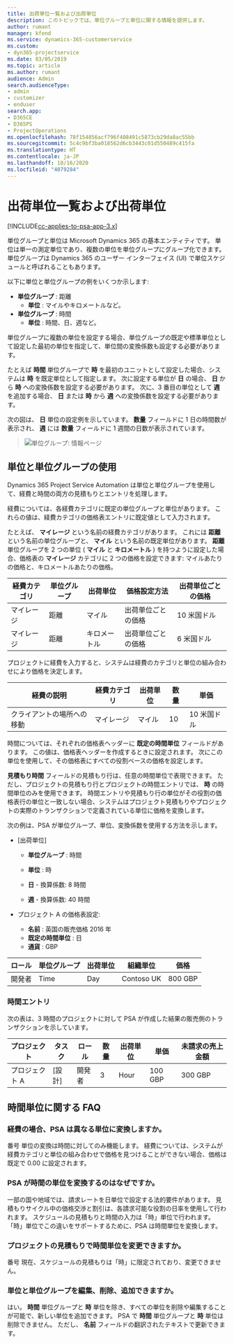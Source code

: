 ```yaml
---
title: 出荷単位一覧および出荷単位
description: このトピックでは、単位グループと単位に関する情報を提供します。
author: rumant
manager: kfend
ms.service: dynamics-365-customerservice
ms.custom:
- dyn365-projectservice
ms.date: 03/05/2019
ms.topic: article
ms.author: rumant
audience: Admin
search.audienceType:
- admin
- customizer
- enduser
search.app:
- D365CE
- D365PS
- ProjectOperations
ms.openlocfilehash: 78f154856acf796f408491c5873cb29da8ac55bb
ms.sourcegitcommit: 5c4c9bf3ba018562d6cb3443c01d550489c415fa
ms.translationtype: HT
ms.contentlocale: ja-JP
ms.lasthandoff: 10/16/2020
ms.locfileid: "4079284"
---
```

# <a name="unit-groups-and-units"></a>出荷単位一覧および出荷単位

[!INCLUDE[cc-applies-to-psa-app-3.x](../includes/cc-applies-to-psa-app-3x.md)]

単位グループと単位は Microsoft Dynamics 365 の基本エンティティです。 単位は単一の測定単位であり、複数の単位を単位グループにグループ化できます。 単位グループは Dynamics 365 のユーザー インターフェイス (UI) で単位スケジュールと呼ばれることもあります。 

以下に単位と単位グループの例をいくつか示します:
 
- **単位グループ** : 距離 
    - **単位** : マイルやキロメートルなど。
- **単位グループ** : 時間
    - **単位** : 時間、日、週など。 

単位グループに複数の単位を設定する場合、単位グループの既定や標準単位として設定した最初の単位を指定して、単位間の変換係数も設定する必要があります。 

たとえば **時間** 単位グループで **時** を最初のユニットとして設定した場合、システムは **時** を既定単位として指定します。 次に設定する単位が **日** の場合、 **日** から **時** への変換係数を設定する必要があります。 次に、3 番目の単位として **週** を追加する場合、 **日** または **時** から **週** への変換係数を設定する必要があります。 

次の図は、 **日** 単位の設定例を示しています。 **数量** フィールドに 1 日の時間数が表示され、 **週** には **数量** フィールドに 1 週間の日数が表示されています。

> ![単位グループ: 情報ページ](media/advanced-2.png)

## <a name="using-units-and-unit-groups"></a>単位と単位グループの使用

Dynamics 365 Project Service Automation は単位と単位グループを使用して、経費と時間の両方の見積もりとエントリを処理します。 

経費については、各経費カテゴリに既定の単位グループと単位があります。 これらの値は、経費カテゴリの価格表エントリに既定値として入力されます。 

たとえば、 **マイレージ** という名前の経費カテゴリがあります。 これには **距離** という名前の単位グループと、 **マイル** という名前の既定単位があります。 **距離** 単位グループを 2 つの単位 ( **マイル** と **キロメートル** ) を持つように設定した場合、価格表の **マイレージ** カテゴリに 2 つの価格を設定できます: マイルあたりの価格と、キロメートルあたりの価格。

| 経費カテゴリ  | 単位グループ  | 出荷単位      | 価格設定方法  | 出荷単位ごとの価格  |
|-------------------|---------------|-----------|-------------------|-------------------|
| マイレージ           | 距離      | マイル      | 出荷単位ごとの価格    | 10 米国ドル            |
| マイレージ           | 距離      | キロメートル | 出荷単位ごとの価格    |  6 米国ドル            |

プロジェクトに経費を入力すると、システムは経費のカテゴリと単位の組み合わせにより価格を決定します。 

| 経費の説明        | 経費カテゴリ  | 出荷単位  | 数量  | 単価   |
|----------------------------|---------------------|-------|-----------|----------------|
| クライアントの場所への移動 | マイレージ             | マイル  | 10        | 10 米国ドル         |

時間については、それぞれの価格表ヘッダーに **既定の時間単位** フィールドがあります。 この値は、価格表ヘッダーを作成するときに設定されます。 次にこの単位を使用して、その価格表にすべての役割ベースの価格を設定します。

**見積もり時間** フィールドの見積もり行は、任意の時間単位で表現できます。 ただし、プロジェクトの見積もり行とプロジェクトの時間エントリでは、 **時** の時間単位のみを使用できます。 時間エントリや見積もり行の単位がその役割の価格表行の単位と一致しない場合、システムはプロジェクト見積もりやプロジェクトの実際のトランザクションで定義されている単位に価格を変換します。

次の例は、PSA が単位グループ、単位、変換係数を使用する方法を示します。
- [出荷単位]

   - **単位グループ** : 時間 
   - **単位** : 時 
    
    - **日** - 換算係数: 8 時間       
    - **週** - 換算係数: 40 時間  
        
- プロジェクト A の価格表設定:

    - **名前** : 英国の販売価格 2016 年 
    - **既定の時間単位** : 日 
    - **通貨** : GBP

| ロール      | 単位グループ | 出荷単位 | 組織単位 | 価格   |
|-----------|------------|------|---------------------|---------|
| 開発者 | Time       | Day  | Contoso UK          | 800 GBP |

### <a name="time-entry"></a>時間エントリ

次の表は、3 時間のプロジェクトに対して PSA が作成した結果の販売側のトランザクションを示しています。


| プロジェクト   | タスク    | ロール      | 数量 | 出荷単位  | 単価 | 未請求の売上金額 |
|-----------|---------|-----------|----------|-------|------------|-----------------------|
| プロジェクト A | [設計]  | 開発者 | 3        | Hour  | 100 GBP    | 300 GBP               |

## <a name="time-unit-faq"></a>時間単位に関する FAQ

### <a name="does-psa-convert-to-different-units-in-the-case-of-expenses"></a>経費の場合、PSA は異なる単位に変換しますか。
番号 単位の変換は時間に対してのみ機能します。 経費については、システムが経費カテゴリと単位の組み合わせで価格を見つけることができない場合、価格は既定で 0.00 に設定されます。

### <a name="why-does-psa-convert-time-units"></a>PSA が時間の単位を変換するのはなぜですか。
一部の国や地域では、請求レートを日単位で設定する法的要件があります。 見積もりサイクル中の価格交渉と割引は、各請求可能な役割の日率を使用して行われます。 スケジュールの見積もりと時間の入力は「時」単位で行われます。 「時」単位でこの違いをサポートするために、PSA は時間単位を変換します。

### <a name="can-time-units-be-changed-on-project-estimates"></a>プロジェクトの見積もりで時間単位を変更できますか。
番号 現在、スケジュールの見積もりは「時」に限定されており、変更できません。

### <a name="can-units-and-unit-groups-be-edited-deleted-and-added"></a>単位と単位グループを編集、削除、追加できますか。
はい。 **時間** 単位グループと **時** 単位を除き、すべての単位を削除や編集することが可能で、新しい単位を追加できます。 PSA で **時間** 単位グループと **時** 単位は削除できません。 ただし、 **名前** フィールドの翻訳されたテキストで更新できます。

